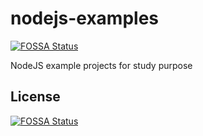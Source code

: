 # nodejs-examples
[![FOSSA Status](https://app.fossa.com/api/projects/git%2Bgithub.com%2Fextra2000%2Fnodejs-examples.svg?type=shield)](https://app.fossa.com/projects/git%2Bgithub.com%2Fextra2000%2Fnodejs-examples?ref=badge_shield)

NodeJS example projects for study purpose


## License
[![FOSSA Status](https://app.fossa.com/api/projects/git%2Bgithub.com%2Fextra2000%2Fnodejs-examples.svg?type=large)](https://app.fossa.com/projects/git%2Bgithub.com%2Fextra2000%2Fnodejs-examples?ref=badge_large)